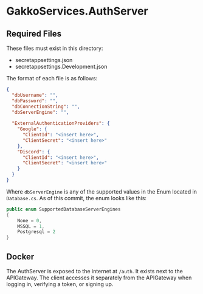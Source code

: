 # GakkoServices.AuthServer

## Required Files

These files must exist in this directory:

* secretappsettings.json
* secretappsettings.Development.json

The format of each file is as follows:

```json
{
  "dbUsername": "",
  "dbPassword": "",
  "dbConnectionString": "",
  "dbServerEngine": "",
  
  "ExternalAuthenticationProviders": {
    "Google": {
      "ClientId": "<insert here>",
      "ClientSecret": "<insert here>"
    },
    "Discord": {
      "ClientId": "<insert here>",
      "ClientSecret": "<insert here>"
    }
  }
}
```

Where `dbServerEngine` is any of the supported values in the Enum located in
`Database.cs`. As of this commit, the enum looks like this:

```c#
public enum SupportedDatabaseServerEngines
{
    None = 0,
    MSSQL = 1,
    Postgresql = 2
}
```

## Docker

The AuthServer is exposed to the internet at `/auth`. It exists next to the
APIGateway. The client accesses it separately from the APIGateway when logging
in, verifying a token, or signing up.